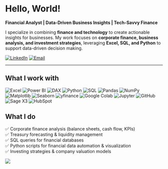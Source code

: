 # Hello, World!  

**Financial Analyst | Data-Driven Business Insights | Tech-Savvy Finance** 

I specialize in combining **finance and technology** to create actionable insights for businesses. My work focuses on **corporate finance, business analysis, and investment strategies**, leveraging **Excel, SQL, and Python** to support data-driven decision making.

[![LinkedIn](https://img.shields.io/badge/LinkedIn-0A66C2?style=for-the-badge&logo=linkedin&logoColor=white)](https://www.linkedin.com/in/meetme-jeronimoagullo)
[![Email](https://img.shields.io/badge/Email-D14836?style=for-the-badge&logo=gmail&logoColor=white)](mailto:jeronimo.civil@gmail.com)

---

## What I work with  

![Excel](https://img.shields.io/badge/Excel-217346?style=for-the-badge&logo=microsoft-excel&logoColor=white)
![Power BI](https://img.shields.io/badge/Power%20BI-F2C811?style=for-the-badge&logo=powerbi&logoColor=black)
![DAX](https://img.shields.io/badge/DAX-0078D4?style=for-the-badge&logo=microsoft-power-bi&logoColor=white)
![Python](https://img.shields.io/badge/Python-3776AB?style=for-the-badge&logo=python&logoColor=white)
![SQL](https://img.shields.io/badge/SQL-003B57?style=for-the-badge&logo=postgresql&logoColor=white)
![Pandas](https://img.shields.io/badge/Pandas-150458?style=for-the-badge&logo=pandas&logoColor=white)
![NumPy](https://img.shields.io/badge/NumPy-013243?style=for-the-badge&logo=numpy&logoColor=white)
![Matplotlib](https://img.shields.io/badge/Matplotlib-11557c?style=for-the-badge&logo=plotly&logoColor=white)
![Seaborn](https://img.shields.io/badge/Seaborn-4c72b0?style=for-the-badge&logo=plotly&logoColor=white)
![yfinance](https://img.shields.io/badge/yfinance-0057B7?style=for-the-badge&logo=python&logoColor=white)
![Google Colab](https://img.shields.io/badge/Google%20Colab-F9AB00?style=for-the-badge&logo=googlecolab&logoColor=white)
![Jupyter](https://img.shields.io/badge/Jupyter-F37626?style=for-the-badge&logo=jupyter&logoColor=white)
![GitHub](https://img.shields.io/badge/GitHub-181717?style=for-the-badge&logo=github&logoColor=white)
![Sage X3](https://img.shields.io/badge/Sage%20X3-00DC82?style=for-the-badge&logo=sap&logoColor=white)
![HubSpot](https://img.shields.io/badge/HubSpot-FF7A59?style=for-the-badge&logo=hubspot&logoColor=white)

## What I do  

✅ Corporate finance analysis (balance sheets, cash flow, KPIs)  
✅ Treasury forecasting & liquidity management  
✅ SQL queries for financial databases  
✅ Python scripts for financial data automation & visualization  
✅ Investing strategies & company valuation models  

![](https://komarev.com/ghpvc/?username=JeroAgullo&color=green)

